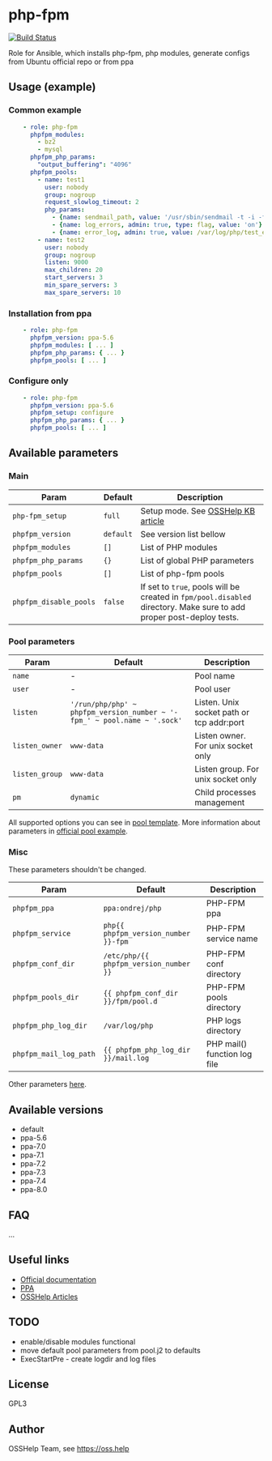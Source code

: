 # php-fpm

[![Build Status](https://drone.osshelp.ru/api/badges/ansible/php-fpm/status.svg)](https://drone.osshelp.ru/ansible/php-fpm)

Role for Ansible, which installs php-fpm, php modules, generate configs from Ubuntu official repo or from ppa

## Usage (example)

### Common example

```yaml
    - role: php-fpm
      phpfpm_modules:
        - bz2
        - mysql
      phpfpm_php_params:
        "output_buffering": "4096"
      phpfpm_pools:
        - name: test1
          user: nobody
          group: nogroup
          request_slowlog_timeout: 2
          php_params:
            - {name: sendmail_path, value: '/usr/sbin/sendmail -t -i -f noreply@test.com'}
            - {name: log_errors, admin: true, type: flag, value: 'on'}
            - {name: error_log, admin: true, value: /var/log/php/test_error.log}
        - name: test2
          user: nobody
          group: nogroup
          listen: 9000
          max_children: 20
          start_servers: 3
          min_spare_servers: 3
          max_spare_servers: 10
```

### Installation from ppa

```yaml
    - role: php-fpm
      phpfpm_version: ppa-5.6
      phpfpm_modules: [ ... ]
      phpfpm_php_params: { ... }
      phpfpm_pools: [ ... ]
```

### Configure only

```yaml
    - role: php-fpm
      phpfpm_version: ppa-5.6
      phpfpm_setup: configure
      phpfpm_php_params: { ... }
      phpfpm_pools: [ ... ]
```

## Available parameters

### Main

| Param | Default | Description |
| -------- | -------- | -------- |
| `php-fpm_setup` | `full` | Setup mode. See [OSSHelp KB article](https://oss.help/kb4895) |
| `phpfpm_version` | `default` | See version list bellow |
| `phpfpm_modules` | `[]` | List of PHP modules |
| `phpfpm_php_params` | `{}` | List of global PHP parameters |
| `phpfpm_pools` | `[]` | List of php-fpm pools |
| `phpfpm_disable_pools` | `false` | If set to `true`, pools will be created in `fpm/pool.disabled` directory. Make sure to add proper post-deploy tests. |

### Pool parameters

| Param | Default | Description |
| -------- | -------- | -------- |
| `name` | - | Pool name |
| `user` | - | Pool user |
| `listen` | `'/run/php/php' ~ phpfpm_version_number ~ '-fpm_' ~ pool.name ~ '.sock'` | Listen. Unix socket path or tcp addr:port |
| `listen_owner` | `www-data` | Listen owner. For unix socket only |
| `listen_group` | `www-data` | Listen group. For unix socket only |
| `pm` | `dynamic` | Child processes management |

All supported options you can see in [pool template](templates/pool.j2).
More information about parameters in [official pool example](https://github.com/php/php-src/blob/master/sapi/fpm/www.conf.in).

### Misc

These parameters shouldn't be changed.

| Param | Default | Description |
| -------- | -------- | -------- |
| `phpfpm_ppa` | `ppa:ondrej/php` | PHP-FPM ppa |
| `phpfpm_service`| `php{{ phpfpm_version_number }}-fpm` | PHP-FPM service name |
| `phpfpm_conf_dir` | `/etc/php/{{ phpfpm_version_number }}` | PHP-FPM conf directory |
| `phpfpm_pools_dir` | `{{ phpfpm_conf_dir }}/fpm/pool.d` | PHP-FPM pools directory |
| `phpfpm_php_log_dir` | `/var/log/php` | PHP logs directory |
| `phpfpm_mail_log_path` | `{{ phpfpm_php_log_dir }}/mail.log` | PHP mail() function log file |

Other parameters [here](default/main.yml).

## Available versions

- default
- ppa-5.6
- ppa-7.0
- ppa-7.1
- ppa-7.2
- ppa-7.3
- ppa-7.4
- ppa-8.0

## FAQ

...

## Useful links

- [Official documentation](https://www.php.net/manual/en/index.php)
- [PPA](https://launchpad.net/~ondrej/+archive/ubuntu/php)
- [OSSHelp Articles](https://rm.osshelp.ru/projects/support-servers/search?utf8=%E2%9C%93&q=php-fpm&scope=&all_words=&titles_only=&titles_only=1&kb_articles=1&attachments=0&options=0&commit=%D0%9F%D1%80%D0%B8%D0%BD%D1%8F%D1%82%D1%8C)

## TODO

- enable/disable modules functional
- move default pool parameters from pool.j2 to defaults
- ExecStartPre - create logdir and log files

## License

GPL3

## Author

OSSHelp Team, see <https://oss.help>
